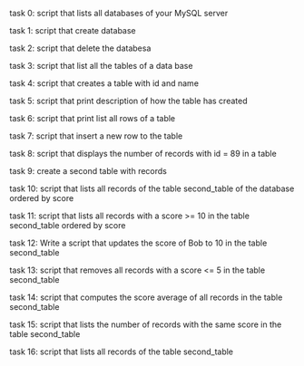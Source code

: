 task 0: script that lists all databases of your MySQL server

task 1: script that create database

task 2: script that delete the databesa

task 3: script that list all the tables of a data base

task 4: script that creates a table with id and name

task 5: script that print description of how the table has created

task 6: script that print list all rows of a table

task 7: script that insert a new row to the table

task 8: script that displays the number of records with id = 89 in a table

task 9: create a second table with records

task 10: script that lists all records of the table second_table of the database ordered by score

task 11: script that lists all records with a score >= 10 in the table second_table ordered by score

task 12: Write a script that updates the score of Bob to 10 in the table second_table

task 13: script that removes all records with a score <= 5 in the table second_table

task 14: script that computes the score average of all records in the table second_table

task 15: script that lists the number of records with the same score in the table second_table

task 16: script that lists all records of the table second_table